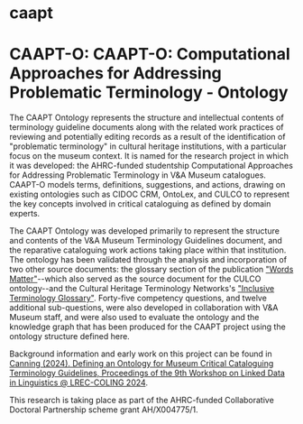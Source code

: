 # caapt
# CAAPT-O: CAAPT-O: Computational Approaches for Addressing Problematic Terminology - Ontology

The CAAPT Ontology represents the structure and intellectual contents of terminology guideline documents along with the related work practices of reviewing and potentially editing records as a result of the identification of "problematic terminology" in cultural heritage institutions, with a particular focus on the museum context. It is named for the research project in which it was developed: the AHRC-funded studentship Computational Approaches for Addressing Problematic Terminology in V&A Museum catalogues. CAAPT-O models terms, definitions, suggestions, and actions, drawing on existing ontologies such as CIDOC CRM, OntoLex, and CULCO to represent the key concepts involved in critical cataloguing as defined by domain experts.

The CAAPT Ontology was developed primarily to represent the structure and contents of the V&A Museum Terminology Guidelines document, and the reparative cataloguing work actions taking place within that institution. The ontology has been validated through the analysis and incorporation of two other source documents: the glossary section of the publication ["Words Matter"](https://www.tropenmuseum.nl/en/about-tropenmuseum/words-matter-publication)--which also served as the source document for the CULCO ontology--and the Cultural Heritage Terminology Networks's ["Inclusive Terminology Glossary"](https://culturalheritageterminology.co.uk/glossary-2/). Forty-five competency questions, and twelve additional sub-questions, were also developed in collaboration with V&A Museum staff, and were also used to evaluate the ontology and the knowledge graph that has been produced for the CAAPT project using the ontology structure defined here.

Background information and early work on this project can be found in [Canning (2024). Defining an Ontology for Museum Critical Cataloguing Terminology Guidelines, Proceedings of the 9th Workshop on Linked Data in Linguistics @ LREC-COLING 2024](https://aclanthology.org/2024.ldl-1.4/).

This research is taking place as part of the AHRC-funded Collaborative Doctoral Partnership scheme grant AH/X004775/1.